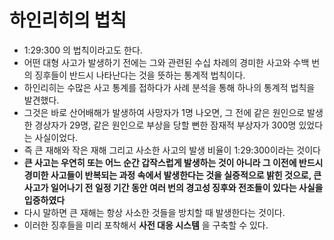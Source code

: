 # 하인리히의 법칙

* 1:29:300 의 법칙이라고도 한다.
* 어떤 대형 사고가 발생하기 전에는 그와 관련된 수십 차례의 경미한 사고와 수백 번의 징후들이 반드시
나타난다는 것을 뜻하는 통계적 법칙이다.
* 하인리히는 수많은 사고 통계를 접하다가 사례 분석을 통해 하나의 통계적 법칙을 발견했다.
* 그것은 바로 산어배해가 발생하여 사망자가 1명 나오면, 그 전에 같은 원인으로 발생한 경상자가 29명,
같은 원인으로 부상을 당할 뻔한 잠재적 부상자가 300명 있었다는 사실이었다.
* 즉 큰 재해와 작은 재해 그리고 사소한 사고의 발생 비율이 1:29:300이라는 것이다
* __큰 사고는 우연히 또는 어느 순간 갑작스럽게 발생하는 것이 아니라 그 이전에 반드시 경미한
사고들이 반복되는 과정 속에서 발생한다는 것을 실증적으로 밝힌 것으로, 큰 사고가 일어나기 전
일정 기간 동안 여러 번의 경고성 징후와 전조들이 있다는 사실을 입증하였다__
* 다시 말하면 큰 재해는 항상 사소한 것들을 방치할 때 발생한다는 것이다.
* 이러한 징후들을 미리 포착해서 __사전 대응 시스템__ 을 구축할 수 있다.
